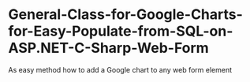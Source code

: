 # General-Class-for-Google-Charts-for-Easy-Populate-from-SQL-on-ASP.NET-C-Sharp-Web-Form

As easy method how to add a Google chart to any web form element
